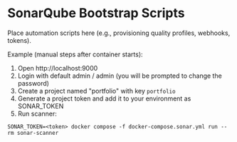# SonarQube Bootstrap Scripts

Place automation scripts here (e.g., provisioning quality profiles, webhooks, tokens).

Example (manual steps after container starts):

1. Open http://localhost:9000
2. Login with default admin / admin (you will be prompted to change the password)
3. Create a project named "portfolio" with key `portfolio`
4. Generate a project token and add it to your environment as SONAR_TOKEN
5. Run scanner:

```
SONAR_TOKEN=<token> docker compose -f docker-compose.sonar.yml run --rm sonar-scanner
```
